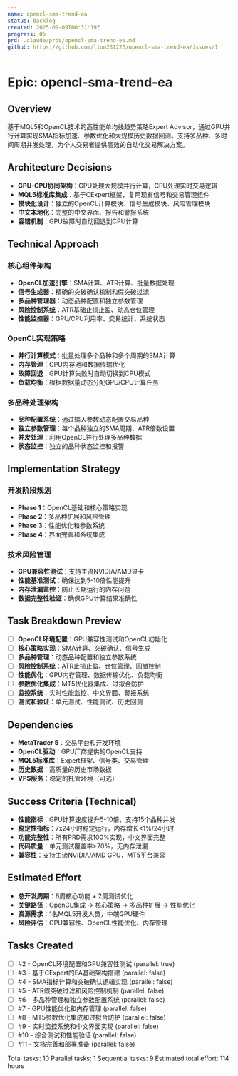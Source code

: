 ```yaml
---
name: opencl-sma-trend-ea
status: backlog
created: 2025-09-09T00:31:19Z
progress: 0%
prd: .claude/prds/opencl-sma-trend-ea.md
github: https://github.com/lion231226/opencl-sma-trend-ea/issues/1
---
```


# Epic: opencl-sma-trend-ea

## Overview
基于MQL5和OpenCL技术的高性能单均线趋势策略Expert Advisor，通过GPU并行计算实现SMA指标加速、参数优化和大规模历史数据回测。支持多品种、多时间周期并发处理，为个人交易者提供高效的自动化交易解决方案。

## Architecture Decisions
- **GPU-CPU协同架构**：GPU处理大规模并行计算，CPU处理实时交易逻辑
- **MQL5标准库集成**：基于CExpert框架，复用现有信号和交易管理组件
- **模块化设计**：独立的OpenCL计算模块、信号生成模块、风险管理模块
- **中文本地化**：完整的中文界面、报告和警报系统
- **容错机制**：GPU故障时自动回退到CPU计算

## Technical Approach
### 核心组件架构
- **OpenCL加速引擎**：SMA计算、ATR计算、批量数据处理
- **信号生成器**：精确的突破确认机制和假突破过滤
- **多品种管理器**：动态品种配置和独立参数管理
- **风险控制系统**：ATR基础止损止盈、动态仓位管理
- **性能监控器**：GPU/CPU利用率、交易统计、系统状态

### OpenCL实现策略
- **并行计算模式**：批量处理多个品种和多个周期的SMA计算
- **内存管理**：GPU内存池和数据传输优化
- **故障回退**：GPU计算失败时自动切换到CPU模式
- **负载均衡**：根据数据量动态分配GPU/CPU计算任务

### 多品种处理架构
- **品种配置系统**：通过输入参数动态配置交易品种
- **独立参数管理**：每个品种独立的SMA周期、ATR倍数设置
- **并发处理**：利用OpenCL并行处理多品种数据
- **状态监控**：独立的品种状态监控和报警

## Implementation Strategy
### 开发阶段规划
- **Phase 1**：OpenCL基础和核心策略实现
- **Phase 2**：多品种扩展和风险管理
- **Phase 3**：性能优化和参数系统
- **Phase 4**：界面完善和系统集成

### 技术风险管理
- **GPU兼容性测试**：支持主流NVIDIA/AMD显卡
- **性能基准测试**：确保达到5-10倍性能提升
- **内存泄漏监控**：防止长期运行的内存问题
- **数据完整性验证**：确保GPU计算结果准确性

## Task Breakdown Preview
- [ ] **OpenCL环境配置**：GPU兼容性测试和OpenCL初始化
- [ ] **核心策略实现**：SMA计算、突破确认、信号生成
- [ ] **多品种管理**：动态品种配置和独立参数系统
- [ ] **风险控制系统**：ATR止损止盈、仓位管理、回撤控制
- [ ] **性能优化**：GPU内存管理、数据传输优化、负载均衡
- [ ] **参数优化集成**：MT5优化器集成、过拟合防护
- [ ] **监控系统**：实时性能监控、中文界面、警报系统
- [ ] **测试和验证**：单元测试、性能测试、历史回测

## Dependencies
- **MetaTrader 5**：交易平台和开发环境
- **OpenCL驱动**：GPU厂商提供的OpenCL支持
- **MQL5标准库**：Expert框架、信号类、交易管理
- **历史数据**：高质量的历史市场数据
- **VPS服务**：稳定的托管环境（可选）

## Success Criteria (Technical)
- **性能指标**：GPU计算速度提升5-10倍，支持15个品种并发
- **稳定性指标**：7x24小时稳定运行，内存增长<1%/24小时
- **功能完整性**：所有PRD需求100%实现，中文界面完整
- **代码质量**：单元测试覆盖率>70%，无内存泄漏
- **兼容性**：支持主流NVIDIA/AMD GPU，MT5平台兼容

## Estimated Effort
- **总开发周期**：6周核心功能 + 2周测试优化
- **关键路径**：OpenCL集成 → 核心策略 → 多品种扩展 → 性能优化
- **资源需求**：1名MQL5开发人员，中端GPU硬件
- **风险评估**：GPU兼容性、OpenCL性能优化、内存管理

## Tasks Created
- [ ] #2 - OpenCL环境配置和GPU兼容性测试 (parallel: true)
- [ ] #3 - 基于CExpert的EA基础架构搭建 (parallel: false)
- [ ] #4 - SMA指标计算和突破确认逻辑实现 (parallel: false)
- [ ] #5 - ATR假突破过滤和风险控制机制 (parallel: false)
- [ ] #6 - 多品种管理和独立参数配置系统 (parallel: false)
- [ ] #7 - GPU性能优化和内存管理 (parallel: false)
- [ ] #8 - MT5参数优化集成和过拟合防护 (parallel: false)
- [ ] #9 - 实时监控系统和中文界面实现 (parallel: false)
- [ ] #10 - 综合测试和性能验证 (parallel: false)
- [ ] #11 - 文档完善和部署准备 (parallel: false)

Total tasks: 10
Parallel tasks: 1
Sequential tasks: 9
Estimated total effort: 114 hours
